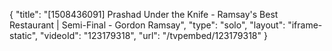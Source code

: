 {
    "title": "[1508436091] Prashad Under the Knife - Ramsay's Best Restaurant | Semi-Final - Gordon Ramsay",
    "type": "solo",
    "layout": "iframe-static",
    "videoId": "123179318",
    "url": "\/tvpembed\/123179318"
}